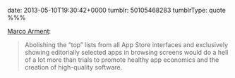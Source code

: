 date: 2013-05-10T19:30:42+0000
tumblr: 50105468283
tumblrType: quote
%%%

[Marco Arment](http://www.marco.org/2013/05/10/tire-kickers):

> Abolishing the “top” lists from all App Store interfaces and exclusively showing editorially selected apps in browsing screens would do a hell of a lot more than trials to promote healthy app economics and the creation of high-quality software.
